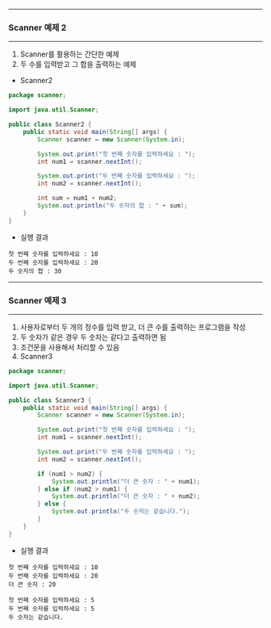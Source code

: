 -----
### Scanner 예제 2
-----
1. Scanner를 활용하는 간단한 예제
2. 두 수를 입력받고 그 합을 출력하는 예제
  - Scanner2
```java
package scanner;

import java.util.Scanner;

public class Scanner2 {
    public static void main(String[] args) {
        Scanner scanner = new Scanner(System.in);

        System.out.print("첫 번째 숫자를 입력하세요 : ");
        int num1 = scanner.nextInt();

        System.out.print("두 번째 숫자를 입력하세요 : ");
        int num2 = scanner.nextInt();

        int sum = num1 + num2;
        System.out.println("두 숫자의 합 : " + sum);
    }
}
```
  - 실행 결과
```
첫 번째 숫자를 입력하세요 : 10
두 번째 숫자를 입력하세요 : 20
두 숫자의 합 : 30
```

-----
### Scanner 예제 3
-----
1. 사용자로부터 두 개의 정수를 입력 받고, 더 큰 수를 출력하는 프로그램을 작성
2. 두 숫자가 같은 경우 두 숫자는 같다고 출력하면 됨
3. 조건문을 사용해서 처리할 수 있음
4. Scanner3
```java
package scanner;

import java.util.Scanner;

public class Scanner3 {
    public static void main(String[] args) {
        Scanner scanner = new Scanner(System.in);

        System.out.print("첫 번째 숫자를 입력하세요 : ");
        int num1 = scanner.nextInt();

        System.out.print("두 번째 숫자를 입력하세요 : ");
        int num2 = scanner.nextInt();

        if (num1 > num2) {
            System.out.println("더 큰 숫자 : " + num1);
        } else if (num2 > num1) {
            System.out.println("더 큰 숫자 : " + num2);
        } else {
            System.out.println("두 숫자는 같습니다.");
        }
    }
}
```
  - 실행 결과
```
첫 번째 숫자를 입력하세요 : 10
두 번째 숫자를 입력하세요 : 20
더 큰 숫자 : 20
```
```
첫 번째 숫자를 입력하세요 : 5
두 번째 숫자를 입력하세요 : 5
두 숫자는 같습니다.
```

